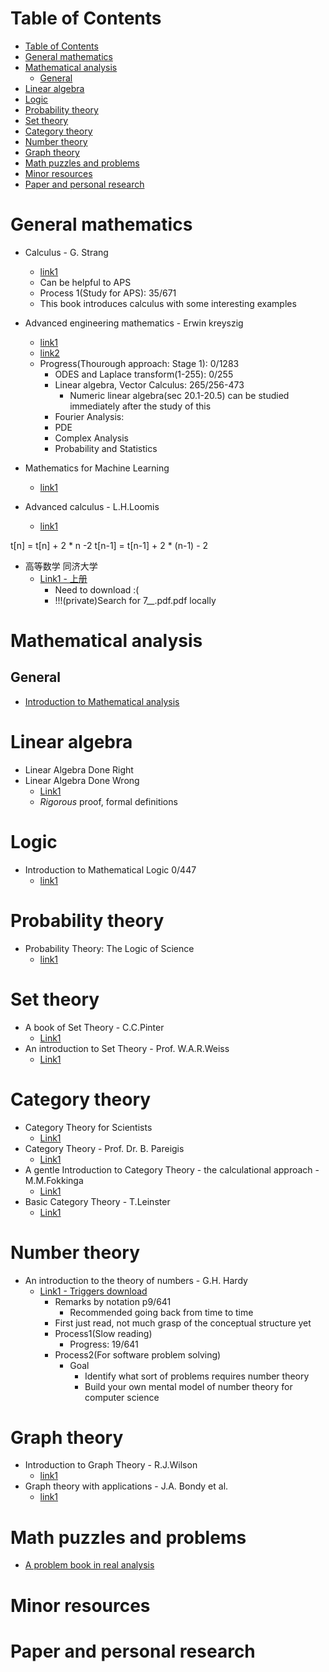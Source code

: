 # Table of Contents
- [Table of Contents](#table-of-contents)
- [General mathematics](#general-mathematics)
- [Mathematical analysis](#mathematical-analysis)
  - [General](#general)
- [Linear algebra](#linear-algebra)
- [Logic](#logic)
- [Probability theory](#probability-theory)
- [Set theory](#set-theory)
- [Category theory](#category-theory)
- [Number theory](#number-theory)
- [Graph theory](#graph-theory)
- [Math puzzles and problems](#math-puzzles-and-problems)
- [Minor resources](#minor-resources)
- [Paper and personal research](#paper-and-personal-research)
# General mathematics

- Calculus - G. Strang
  - [link1](https://ocw.mit.edu/ans7870/resources/Strang/Edited/Calculus/Calculus.pdf)
  - Can be helpful to APS
  - Process 1(Study for APS): 35/671
  - This book introduces calculus with some interesting examples

- Advanced engineering mathematics - Erwin kreyszig  
  - [link1](https://soaneemrana.org/onewebmedia/ADVANCED%20ENGINEERING%20MATHEMATICS%20BY%20ERWIN%20ERESZIG1.pdf)
  - [link2](http://webpages.ius$$t.ac.ir/jazbi/books/10Edition-ErwinKreyszig-AdvancedEngineeringMathematics.pdf)
  - Progress(Thourough approach: Stage 1): 0/1283
    - ODES and Laplace transform(1-255): 0/255
    - Linear algebra, Vector Calculus: 265/256-473
      - Numeric linear algebra(sec 20.1-20.5) can be studied immediately after the study of this
    - Fourier Analysis: 
    - PDE
    - Complex Analysis
    - Probability and Statistics

- Mathematics for Machine Learning
  - [link1](https://mml-book.github.io/book/mml-book.pdf)

- Advanced calculus - L.H.Loomis
  - [link1](http://people.math.harvard.edu/~shlomo/docs/Advanced_Calculus.pdf)

t[n] = t[n] + 2 * n -2
t[n-1] = t[n-1] + 2 * (n-1) - 2

- 高等数学 同济大学
  - [Link1 - 上册](https://www.academia.edu/35115212/%E9%AB%98%E7%AD%89%E6%95%B0%E5%AD%A6_%E7%AC%AC7%E7%89%88_%E4%B8%8A%E5%86%8C_%E5%90%8C%E6%B5%8E%E5%A4%A7%E5%AD%A6.pdf)
    - Need to download :(
    - !!!(private)Search for 7__.pdf.pdf locally


# Mathematical analysis
## General
- [Introduction to Mathematical analysis](https://maths-people.anu.edu.au/~john/Assets/Lecture%20Notes/B21H_97.pdf)


# Linear algebra
- Linear Algebra Done Right
- Linear Algebra Done Wrong
  - [Link1](https://www.math.brown.edu/~treil/papers/LADW/LADW-2014-09.pdf)
  - *Rigorous* proof, formal definitions

# Logic
- Introduction to Mathematical Logic 0/447
  - [link1](https://www.karlin.mff.cuni.cz/~krajicek/mendelson.pdf)

# Probability theory
- Probability Theory: The Logic of Science
  - [link1](http://www.med.mcgill.ca/epidemiology/hanley/bios601/GaussianModel/JaynesProbabilityTheory.pdf)


# Set theory
- A book of Set Theory - C.C.Pinter
  - [Link1](http://matematicas.uis.edu.co/adrialba/sites/default/files/SetTheoryDover-%20Charles%20C%20Pinter.pdf)
- An introduction to Set Theory - Prof. W.A.R.Weiss
  - [Link1](https://www.math.toronto.edu/weiss/set_theory.pdf)
# Category theory
- Category Theory for Scientists
  - [Link1](http://math.mit.edu/~dspivak/CT4S.pdf)
- Category Theory - Prof. Dr. B. Pareigis
  - [Link1](http://www.mathematik.uni-muenchen.de/~pareigis/Vorlesungen/04SS/Cats1.pdf)
- A gentle Introduction to Category Theory - the calculational approach - M.M.Fokkinga
  - [Link1](https://maartenfokkinga.github.io/utwente/mmf92b.pdf)
- Basic Category Theory - T.Leinster
  - [Link1](https://arxiv.org/pdf/1612.09375.pdf)

# Number theory
- An introduction to the theory of numbers - G.H. Hardy
  - [Link1 - Triggers download](http://matematicaeducativa.com/foro/download/file.php?id=369&sid=f36787ea85103053e6302618e8ad2726)
    - Remarks by notation p9/641
      - Recommended going back from time to time
    - First just read, not much grasp of the conceptual structure yet
    - Process1(Slow reading)
      - Progress: 19/641 
    - Process2(For software problem solving)
      - Goal
        - Identify what sort of problems requires number theory
        - Build your own mental model of number theory for computer science
# Graph theory
- Introduction to Graph Theory - R.J.Wilson
  - [link1](https://www.maths.ed.ac.uk/~v1ranick/papers/wilsongraph.pdf)
- Graph theory with applications - J.A. Bondy et al.
  - [link1](https://www.zib.de/groetschel/teaching/WS1314/BondyMurtyGTWA.pdf)
# Math puzzles and problems
- [A problem book in real analysis](http://websitem.karatekin.edu.tr/user_files/farukpolat/files/probookmathanal1.pdf)

# Minor resources

# Paper and personal research